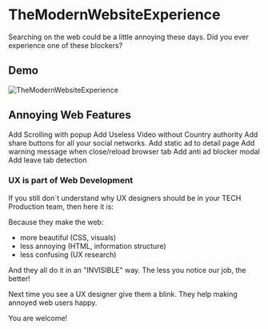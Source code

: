 # TheModernWebsiteExperience
Searching on the web could be a little annoying these days. Did you ever experience one of these blockers? 

## Demo
![TheModernWebsiteExperience]()

## Annoying Web Features 
Add Scrolling with popup
Add Useless Video without Country authority
Add share buttons for all your social networks.
Add static ad to detail page
Add warning message when close/reload browser tab
Add anti ad blocker modal
Add leave tab detection

### UX is part of Web Development 
If you still don´t understand why UX designers should be in your TECH Production team, 
then here it is: 

Because they make the web:
- more beautiful (CSS, visuals)
- less annoying  (HTML, information structure)
- less confusing (UX research)

And they all do it in an "INVISIBLE" way.
The less you notice our job, the better!

Next time you see a UX designer give them a blink.
They help making annoyed web users happy. 

You are welcome! 
